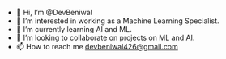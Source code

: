 - 👋 Hi, I’m @DevBeniwal
- 👀 I’m interested in working as a Machine Learning Specialist. 
- 🌱 I’m currently learning AI and ML.
- 💞️ I’m looking to collaborate on projects on ML and AI.
- 📫 How to reach me devbeniwal426@gmail.com

<!---
DevBeniwal/DevBeniwal is a ✨ special ✨ repository because its `README.md` (this file) appears on your GitHub profile.
You can click the Preview link to take a look at your changes.
--->
